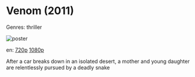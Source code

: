 # Venom (2011)

Genres: thriller

![poster](http://image.tmdb.org/t/p/w500/ciKCaYa3HIGRJdbwJ0aq2zdS6kS.jpg)

en:
  [720p](magnet:?xt=urn:btih:8DCC07E7A5E654F5ECF7D1B47786E1A4BAF19EFA&tr=udp://glotorrents.pw:6969/announce&tr=udp://tracker.opentrackr.org:1337/announce&tr=udp://torrent.gresille.org:80/announce&tr=udp://tracker.openbittorrent.com:80&tr=udp://tracker.coppersurfer.tk:6969&tr=udp://tracker.leechers-paradise.org:6969&tr=udp://p4p.arenabg.ch:1337&tr=udp://tracker.internetwarriors.net:1337)
  [1080p](magnet:?xt=urn:btih:86DABE77F7E32A9627DCBB2F7C79ABA0FD0BC344&tr=udp://glotorrents.pw:6969/announce&tr=udp://tracker.opentrackr.org:1337/announce&tr=udp://torrent.gresille.org:80/announce&tr=udp://tracker.openbittorrent.com:80&tr=udp://tracker.coppersurfer.tk:6969&tr=udp://tracker.leechers-paradise.org:6969&tr=udp://p4p.arenabg.ch:1337&tr=udp://tracker.internetwarriors.net:1337)
  


After a car breaks down in an isolated desert, a mother and young daughter are relentlessly pursued by a deadly snake